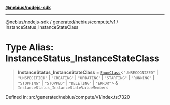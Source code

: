 [**@nebius/nodejs-sdk**](../../../../../README.md)

***

[@nebius/nodejs-sdk](../../../../../README.md) / [generated/nebius/compute/v1](../README.md) / InstanceStatus\_InstanceStateClass

# Type Alias: InstanceStatus\_InstanceStateClass

> **InstanceStatus\_InstanceStateClass** = [`EnumClass`](../../../../../runtime/protos/enum/type-aliases/EnumClass.md)\<`"UNRECOGNIZED"` \| `"UNSPECIFIED"` \| `"CREATING"` \| `"UPDATING"` \| `"STARTING"` \| `"RUNNING"` \| `"STOPPING"` \| `"STOPPED"` \| `"DELETING"` \| `"ERROR"`\> & `InstanceStatus_InstanceStateValueMembers`

Defined in: src/generated/nebius/compute/v1/index.ts:7320
